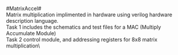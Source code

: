 #MatrixAccel# \
Matrix multiplication implimented in hardware using verilog hardware description language.\
Task 1 includes the schematics and test files for a MAC (Multiply Accumulate Module)\
Task 2 control module, and addressing registers for 8x8 matrix multiplication\

